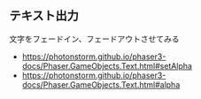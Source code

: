 ---
---
## テキスト出力

文字をフェードイン、フェードアウトさせてみる

* https://photonstorm.github.io/phaser3-docs/Phaser.GameObjects.Text.html#setAlpha
* https://photonstorm.github.io/phaser3-docs/Phaser.GameObjects.Text.html#alpha

<script type="module">

const config = {
	parent: document.getElementsByTagName("article")[0],
	type: Phaser.AUTO,
	width: 800,
	height: 600,
	physics: {
		default: "arcade",
		arcade: {
			debug: true
		}
	},
	scene: {
		preload: preload,
		create: create,
		update: update
	}
};

const game = new Phaser.Game(config);
let display;
let text;
let i = 0;

function preload()
{
}

function create()
{
	display = this.add.text(10, 10, "alpha: ");
	text = this.add.text(200, 200, "Hello World");
}

function update()
{
	i++;
	text.setAlpha(Math.abs(Math.sin(i * (Math.PI / 180))));
	
	display.setText(`alpha: ${text.alpha}`);
}

</script>
